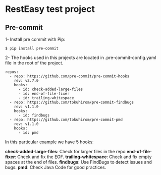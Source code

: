 # RestEasy test project




## Pre-commit 

1- Install pre commit with Pip:

```$ pip install pre-commit```

2- The hooks used in this projects are located in .pre-commit-config.yaml file in the root of the project.

```
repos:
  - repo: https://github.com/pre-commit/pre-commit-hooks
    rev: v2.7.0
    hooks:
      - id: check-added-large-files
      - id: end-of-file-fixer
      - id: trailing-whitespace
  - repo: https://github.com/tokuhirom/pre-commit-findbugs
    rev: v1.1.0
    hooks:
      - id: findbugs
  - repo: https://github.com/tokuhirom/pre-commit-pmd
    rev: v1.1.0
    hooks:
      - id: pmd
```

In this particular example we have 5 hooks:

**check-added-large-files**: Check for larger files in the repo
**end-of-file-fixer**: Check and fix the EOF. 
**trailing-whitespace**: Check and fix empty spaces at the end of files.
**findbugs**: Use FindBugs to detect issues and bugs.
**pmd**: Check Java Code for good practices.